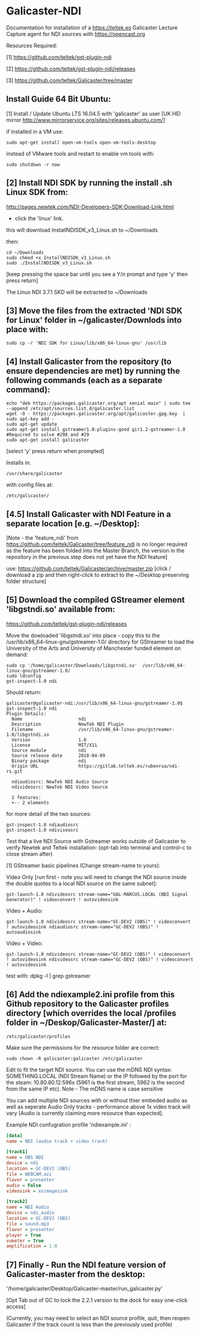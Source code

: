# Galicaster-NDI
Documentation for installation of a https://teltek.es Galicaster Lecture Capture agent for NDI sources with https://opencast.org 

Resources Required:

[1] https://github.com/teltek/gst-plugin-ndi

[2] https://github.com/teltek/gst-plugin-ndi/releases

[3] https://github.com/teltek/Galicaster/tree/master


Install Guide 64 Bit Ubuntu:
-------
[1] Install / Update Ubuntu LTS 16.04.5 with 'galicaster' as user [UK HEI mirror http://www.mirrorservice.org/sites/releases.ubuntu.com/] 

if installed in a VM use: 
```
sudo apt-get install open-vm-tools open-vm-tools-desktop 
```
instead of VMware tools and restart to enable vm tools with:
```
sudo shutdown -r now
```

[2] Install NDI SDK by running the install .sh Linux SDK from:
------- 
http://pages.newtek.com/NDI-Developers-SDK-Download-Link.html 
- click the 'linux' link.

this will download InstallNDISDK_v3_Linux.sh to ~/Downloads

then:
```
cd ~/Downloads
sudo chmod +x InstallNDISDK_v3_Linux.sh
sudo ./InstallNDISDK_v3_Linux.sh
```
[keep pressing the space bar until you see a Y/n prompt and type 'y' then press return]

The Linux NDI 3.7.1 SKD will be extracted to ~/Downloads 

[3] Move the files from the extracted 'NDI SDK for Linux' folder in ~/galicaster/Downlods into place with:
-------
```
sudo cp -r 'NDI SDK for Linux/lib/x86_64-linux-gnu' /usr/lib
```

[4] Install Galicaster from the repository (to ensure dependencies are met) by running the following commands (each as a separate command):
-------
```
echo "deb https://packages.galicaster.org/apt xenial main" | sudo tee --append /etc/apt/sources.list.d/galicaster.list
wget -O - https://packages.galicaster.org/apt/galicaster.gpg.key  | sudo apt-key add -
sudo apt-get update
sudo apt-get install gstreamer1.0-plugins-good gir1.2-gstreamer-1.0 #Required to solve #298 and #29
sudo apt-get install galicaster
```
[select 'y' press return when prompted]

Installs in: 
```
/usr/share/galicaster 
```
with config files at: 
```
/etc/galicaster/
```

[4.5] Install Galicaster with NDI Feature in a separate location [e.g. ~/Desktop]:
-------

[Note - the 'feature_ndi' from https://github.com/teltek/Galicaster/tree/feature_ndi is no longer required as the feature has been folded into the Master Branch, the version in the repository in the previous step does not yet have the NDI feature] 

use:
https://github.com/teltek/Galicaster/archive/master.zip
[click / download a zip and then right-click to extract to the ~/Desktop preserving folder structure]


[5] Download the compiled GStreamer element 'libgstndi.so' available from:
-------

https://github.com/teltek/gst-plugin-ndi/releases 

Move the dowloaded 'libgstndi.so' into place - copy this to the /usr/lib/x86_64-linux-gnu/gstreamer-1.0/ directory for GStreamer to load the University of the Arts and University of Manchester funded element on demand:

```
sudo cp '/home/galicaster/Downloads/libgstndi.so'  /usr/lib/x86_64-linux-gnu/gstreamer-1.0/
sudo ldconfig
gst-inspect-1.0 ndi
```
Should return:
```
galicaster@galicaster-ndi:/usr/lib/x86_64-linux-gnu/gstreamer-1.0$ gst-inspect-1.0 ndi
Plugin Details:
  Name                     ndi
  Description              NewTek NDI Plugin
  Filename                 /usr/lib/x86_64-linux-gnu/gstreamer-1.0/libgstndi.so
  Version                  1.0
  License                  MIT/X11
  Source module            ndi
  Source release date      2018-04-09
  Binary package           ndi
  Origin URL               https://gitlab.teltek.es/rubenrua/ndi-rs.git

  ndiaudiosrc: NewTek NDI Audio Source
  ndivideosrc: NewTek NDI Video Source

  2 features:
  +-- 2 elements
```

for more detail of the two sources:
```
gst-inspect-1.0 ndiaudiosrc
gst-inspect-1.0 ndiviseosrc
```
Test that a live NDI Source with Gstreamer works outside of Galicaster to verify Newtek and Teltek installation:
(opt-tab into terminal and control-c to close stream after)

[1] GStreamer basic pipelines (Change stream-name to yours):

Video Only [run first - note you will need to change the NDI source inside the double quotes to a local NDI source on the same subnet]:
```
gst-launch-1.0 ndivideosrc stream-name="UAL-MARCUS.LOCAL (NDI Signal Generator)" ! videoconvert ! autovideosink
```
Video + Audio:
```
gst-launch-1.0 ndivideosrc stream-name="GC-DEV2 (OBS)" ! videoconvert ! autovideosink ndiaudiosrc stream-name="GC-DEV2 (OBS)" ! autoaudiosink
```
Video + Video:
```
gst-launch-1.0 ndivideosrc stream-name="GC-DEV2 (OBS)" ! videoconvert ! autovideosink ndivideosrc stream-name="GC-DEV2 (OBS)" ! videoconvert ! autovideosink
```
test with: 
dpkg -l | grep gstreamer


[6] Add the ndiexample2.ini profile from this Github repository to the Galicaster profiles directory [which overrides the local /profiles folder in ~/Deskop/Galicaster-Master/] at:
-------
```
/etc/galicaster/profiles
```
Make sure the permissions for the resource folder are correct:
```
sudo chown -R galicaster:galicaster /etc/galicaster
```

Edit to fit the target NDI source. You can use the mDNS NDI syntax: SOMETHING.LOCAL (NDI Stream Name) 
or the IP followed by the port for the steam: 10.80.80.12:596x (5961 is the first stream, 5962 is the second from the same IP etc). Note - The mDNS name is case sensitive

You can add multiple NDI sources with or without thier embeded audio as well as seperate Audio Only tracks - performance above 1x video track will vary [Audio is currently claiming more resource than expected]. 

Example NDI confugration profile 'ndiexample.ini' :
```.ini
[data]
name = NDI (audio track + video track)

[track1]
name = OBS NDI
device = ndi
location = GC-DEV2 (OBS)
file = WEBCAM.avi
flavor = presenter
audio = False
videosink = xvimagesink

[track2]
name = NDI Audio
device = ndi_audio
location = GC-DEV2 (OBS)
file = sound.mp3
flavor = presenter
player = True
vumeter = True
amplification = 1.0
```

[7] Finally -  Run the NDI feature version of Galicaster-master from the desktop:
-------
'/home/galicaster/Desktop/Galicaster-master/run_galicaster.py'

[Opt Tab out of GC to lock the 2.2.1 version to the dock for easy one-click access]

(Currently, you may need to select an NDI source profile, quit, then reopen Galicaster if the track count is less than the previously used profile)


